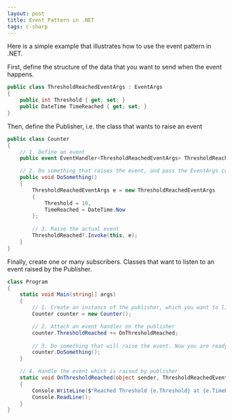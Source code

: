 ```yaml
---
layout: post
title: Event Pattern in .NET
tags: c-sharp
---
```


Here is a simple example that illustrates how to use the event pattern in .NET.

First, define the structure of the data that you want to send when the event happens. 

```c#
public class ThresholdReachedEventArgs : EventArgs
{
    public int Threshold { get; set; }
    public DateTime TimeReached { get; set; }
}
```

Then, define the Publisher, i.e. the class that wants to raise an event

```c#
public class Counter
{
    // 1. Define an event
    public event EventHandler<ThresholdReachedEventArgs> ThresholdReached;

    // 2. Do something that raises the event, and pass the EventArgs custom data 
    public void DoSomething()
    {
        ThresholdReachedEventArgs e = new ThresholdReachedEventArgs
        {
            Threshold = 10,
            TimeReached = DateTime.Now
        };
        
        // 3. Raise the actual event
        ThresholdReached?.Invoke(this, e);
    }
}
```

Finally, create one or many subscribers. Classes that want to listen to an event raised by the Publisher.

```c#
class Program
{
    static void Main(string[] args)
    {
        // 1. Create an instance of the publisher, which you want to listen to
        Counter counter = new Counter();

        // 2. Attach an event handler on the publisher
        counter.ThresholdReached += OnThresholdReached;
        
        // 3. Do something that will raise the event. Now you are ready to listen to the event. 
        counter.DoSomething();
    }

    // 4. Handle the event which is raised by publisher
    static void OnThresholdReached(object sender, ThresholdReachedEventArgs e)
    {
        Console.WriteLine($"Reached Threshold {e.Threshold} at {e.TimeReached.ToString()}");
        Console.ReadLine();
    }
}
```